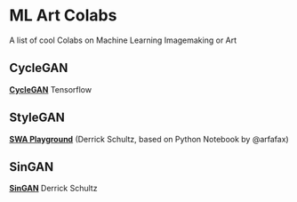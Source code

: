 # ML Art Colabs
A list of cool Colabs on Machine Learning Imagemaking or Art 

## CycleGAN
[**CycleGAN**](https://colab.research.google.com/github/tensorflow/docs/blob/master/site/en/tutorials/generative/cyclegan.ipynb#scrollTo=ITZuApL56Mny) Tensorflow 

## StyleGAN
[**SWA Playground**](https://github.com/dvschultz/ai/blob/master/SWA_playground.ipynb) (Derrick Schultz, based on Python Notebook by @arfafax)

## SinGAN
[**SinGAN**](https://github.com/dvschultz/ai/blob/master/SinGAN.ipynb) Derrick Schultz

